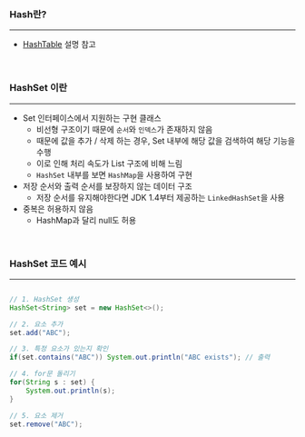 ### Hash란?
---
- [HashTable](https://github.com/Astrid-DM/Algorithms/blob/master/Structure/HashTable.md) 설명 참고

<br>

### HashSet 이란
---
- Set 인터페이스에서 지원하는 구현 클래스
	- 비선형 구조이기 때문에 `순서`와 `인덱스`가 존재하지 않음
	- 때문에 값을 추가 / 삭제 하는 경우, Set 내부에 해당 값을 검색하여 해당 기능을 수행
	- 이로 인해 처리 속도가 List 구조에 비해 느림 
	- `HashSet` 내부를 보면 `HashMap`을 사용하여 구현
- 저장 순서와 출력 순서를 보장하지 않는 데이터 구조
	- 저장 순서를 유지해야한다면 JDK 1.4부터 제공하는 `LinkedHashSet`을 사용
- 중복은 허용하지 않음
	- HashMap과 달리 null도 허용

<br>

### HashSet 코드 예시
---

``` java

// 1. HashSet 생성
HashSet<String> set = new HashSet<>();

// 2. 요소 추가
set.add("ABC");

// 3. 특정 요소가 있는지 확인
if(set.contains("ABC")) System.out.println("ABC exists"); // 출력

// 4. for문 돌리기
for(String s : set) {
	System.out.println(s);
}

// 5. 요소 제거
set.remove("ABC");

```
